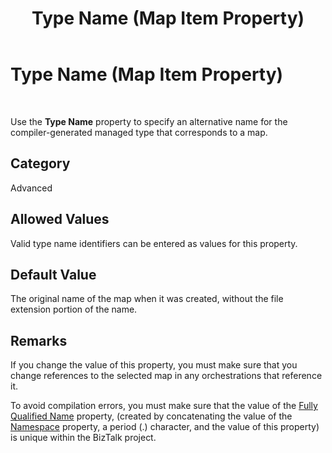 ﻿---
title: Type Name (Map Item Property)
TOCTitle: Type Name (Map Item Property)
ms:assetid: 68881504-1571-4502-9c41-b3853985769e
ms:mtpsurl: https://msdn.microsoft.com/en-us/library/Aa560581(v=BTS.80)
ms:contentKeyID: 51528651
ms.date: 08/30/2017
mtps_version: v=BTS.80
---

# Type Name (Map Item Property)

 

Use the **Type Name** property to specify an alternative name for the compiler-generated managed type that corresponds to a map.

## Category

Advanced

## Allowed Values

Valid type name identifiers can be entered as values for this property.

## Default Value

The original name of the map when it was created, without the file extension portion of the name.

## Remarks

If you change the value of this property, you must make sure that you change references to the selected map in any orchestrations that reference it.

To avoid compilation errors, you must make sure that the value of the [Fully Qualified Name](fully-qualified-name-map-item-property.md) property, (created by concatenating the value of the [Namespace](namespace-map-item-property.md) property, a period (.) character, and the value of this property) is unique within the BizTalk project.

